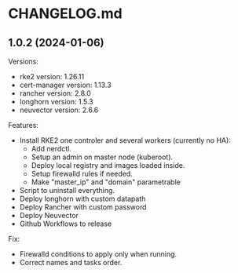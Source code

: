 # CHANGELOG.md

<!-- Release -->
## 1.0.2 (2024-01-06)

Versions:
  - rke2 version: 1.26.11
  - cert-manager version: 1.13.3    
  - rancher version: 2.8.0 
  - longhorn version: 1.5.3
  - neuvector version: 2.6.6
<!-- End Release -->

<!-- Features -->
Features:
  - Install RKE2 one controler and several workers (currently no HA):
    - Add nerdctl.
    - Setup an admin on master node (kuberoot).
    - Deploy local registry and images loaded inside.
    - Setup firewalld rules if needed.
    - Make "master_ip" and "domain" parametrable
  - Script to uninstall everything. 
  - Deploy longhorn with custom datapath
  - Deploy Rancher with custom password
  - Deploy Neuvector
  - Github Workflows to release
<!-- End Features -->

<!-- Fix -->
Fix:    
  - Firewalld conditions to apply only when running.
  - Correct names and tasks order.
<!-- End Fix -->

<!-- Bugfix -->
<!-- End Bugfix -->

<!-- Security -->
<!-- End Security -->
